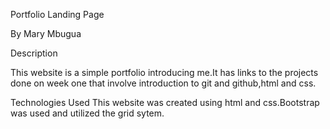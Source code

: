 Portfolio Landing Page

By Mary Mbugua

Description

This website is a simple portfolio introducing me.It has links to the projects done on week one that involve introduction to git and github,html and css.




Technologies Used
This website was created using html and css.Bootstrap was used and utilized the grid sytem.

